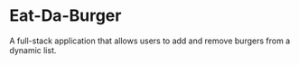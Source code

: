 # Eat-Da-Burger
A full-stack application that allows users to add and remove burgers from a dynamic list.
